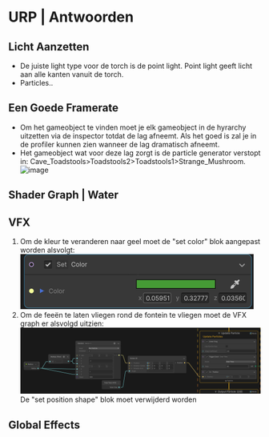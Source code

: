 # URP | Antwoorden

## Licht Aanzetten

-	De juiste light type voor de torch is de point light. Point light geeft licht aan alle kanten vanuit de torch.
-	Particles..


## Een Goede Framerate
-	Om het gameobject te vinden moet je elk gameobject in de hyrarchy uitzetten via de inspector totdat de lag afneemt. Als het goed is zal je in de profiler kunnen zien wanneer de lag dramatisch afneemt. 
-	Het gameobject wat voor deze lag zorgt is de particle generator verstopt in: Cave_Toadstools>Toadstools2>Toadstools1>Strange_Mushroom. 
![image](https://github.com/user-attachments/assets/2817109b-df30-45cc-b094-e1bcac8894c4)

## Shader Graph | Water

## VFX
1. Om de kleur te veranderen naar geel moet de "set color" blok aangepast worden alsvolgt:
![color image](images/color.png)
2. Om de feeën te laten vliegen rond de fontein te vliegen moet de VFX graph er alsvolgd uitzien:
![flying image](images/image-1.png)
De "set position shape" blok moet verwijderd worden 
## Global Effects
